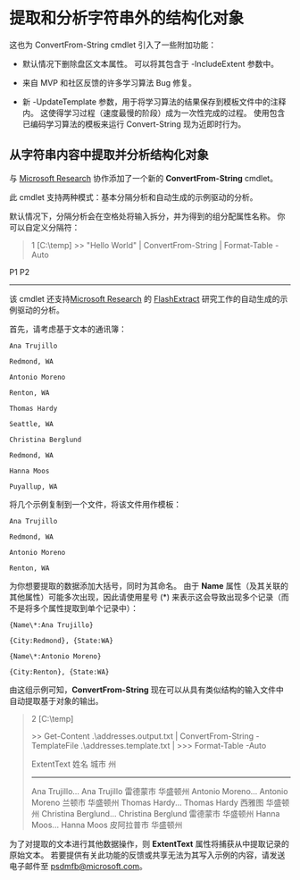 # 提取和分析字符串外的结构化对象
这也为 ConvertFrom-String cmdlet 引入了一些附加功能：

-   默认情况下删除盘区文本属性。 可以将其包含于 -IncludeExtent 参数中。

-   来自 MVP 和社区反馈的许多学习算法 Bug 修复。

-   新 -UpdateTemplate 参数，用于将学习算法的结果保存到模板文件中的注释内。 这使得学习过程（速度最慢的阶段）成为一次性完成的过程。 使用包含已编码学习算法的模板来运行 Convert-String 现为近即时行为。


从字符串内容中提取并分析结构化对象
----------------------------------------------------------

与 [Microsoft Research](http://research.microsoft.com/) 协作添加了一个新的 **ConvertFrom-String** cmdlet。

此 cmdlet 支持两种模式：基本分隔分析和自动生成的示例驱动的分析。

默认情况下，分隔分析会在空格处将输入拆分，并为得到的组分配属性名称。 你可以自定义分隔符：

> 1 \[C:\\temp\]
> &gt;&gt; "Hello World" | ConvertFrom-String | Format-Table -Auto

P1    P2
--    --

该 cmdlet 还支持[Microsoft Research](http://research.microsoft.com) 的 [FlashExtract](http://research.microsoft.com/en-us/um/people/sumitg/flashextract.html) 研究工作的自动生成的示例驱动的分析。

首先，请考虑基于文本的通讯簿：

    Ana Trujillo

    Redmond, WA

    Antonio Moreno

    Renton, WA

    Thomas Hardy

    Seattle, WA

    Christina Berglund

    Redmond, WA

    Hanna Moos

    Puyallup, WA

将几个示例复制到一个文件，将该文件用作模板：

    Ana Trujillo

    Redmond, WA

    Antonio Moreno

    Renton, WA

   

为你想要提取的数据添加大括号，同时为其命名。 由于 **Name** 属性（及其关联的其他属性）可能多次出现，因此请使用星号 (\*) 来表示这会导致出现多个记录（而不是将多个属性提取到单个记录中）：

    {Name\*:Ana Trujillo}

    {City:Redmond}, {State:WA}

    {Name\*:Antonio Moreno}

    {City:Renton}, {State:WA}

由这组示例可知，**ConvertFrom-String** 现在可以从具有类似结构的输入文件中自动提取基于对象的输出。

> 2 \[C:\\temp\]
>
> &gt;&gt; Get-Content .\\addresses.output.txt | ConvertFrom-String -TemplateFile .\\addresses.template.txt | &gt;&gt;&gt; Format-Table -Auto
>
> ExtentText                     姓名               城市     州
> ----------                     ----               ----     -----
> Ana Trujillo...              Ana Trujillo       雷德蒙市  华盛顿州 Antonio Moreno...            Antonio Moreno     兰顿市   华盛顿州 Thomas Hardy...              Thomas Hardy       西雅图  华盛顿州 Christina Berglund...        Christina Berglund 雷德蒙市  华盛顿州 Hanna Moos...                Hanna Moos         皮阿拉普市 华盛顿州

为了对提取的文本进行其他数据操作，则 **ExtentText** 属性将捕获从中提取记录的原始文本。 若要提供有关此功能的反馈或共享无法为其写入示例的内容，请发送电子邮件至 <psdmfb@microsoft.com>。



<!--HONumber=Aug16_HO3-->


